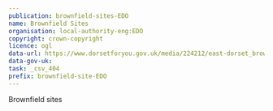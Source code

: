```yaml
---
publication: brownfield-sites-EDO
name: Brownfield Sites
organisation: local-authority-eng:EDO
copyright: crown-copyright
licence: ogl
data-url: https://www.dorsetforyou.gov.uk/media/224212/east-dorset_brownfieldregister_2017-12-19_rev1/doc/east-dorset_brownfieldregister_2017-12-19_rev1.csv
data-gov-uk: 
task: _csv_404
prefix: brownfield-site-EDO
---
```


Brownfield sites

